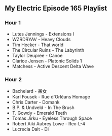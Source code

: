 ## My Electric Episode 165 Playlist

### Hour 1
* Lutes Jennings - Extensions I
* WZRDRYAV - Heavy Clouds
* Tim Hecker - That world
* The Circular Ruins - The Labyrinth
* Taylor Deupree - Canoe
* Clarice Jensen - Platonic Solids 1
* Matchess - Active Descent Delta Wave

### Hour 2
* Bachelard - 呆女
* Karl Fousek - Rue d'Orléans Homage
* Chris Carter - Domank
* B.P. & Undveld - In The Brush
* T. Gowdy - Emerald Teeth
* Tomas Jirku - Eyeless Through Space
* Robert Aiki Aubrey Lowe - Rex-L-4
* Lucrecia Dalt - Di
